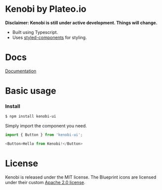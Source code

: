# Kenobi by Plateo.io

**Disclaimer: Kenobi is still under active development. Things will change.**

- Built using Typescript.
- Uses [styled-components](https://github.com/styled-components/styled-components) for styling.

# Docs
[Documentation](https://kenobi.plateo.io)

# Basic usage

### Install
```sh
$ npm install kenobi-ui
```

Simply import the component you need.
```js
import { Button } from 'kenobi-ui';

<Button>Hello from Kenobi!</Button>
```

# License
Kenobi is released under the MIT license.
The Blueprint icons are licensed under their custom [Apache 2.0 license](https://github.com/palantir/blueprint/blob/develop/LICENSE).